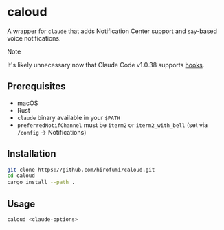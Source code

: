 # caloud

A wrapper for `claude` that adds Notification Center support and `say`-based voice notifications.

> [!NOTE]
>
> It's likely unnecessary now that Claude Code v1.0.38 supports [hooks](https://docs.anthropic.com/en/docs/claude-code/hooks).

## Prerequisites

- macOS
- Rust
- `claude` binary available in your `$PATH`
- `preferredNotifChannel` must be `iterm2` or `iterm2_with_bell` (set via `/config` → Notifications)

## Installation

```bash
git clone https://github.com/hirofumi/caloud.git
cd caloud
cargo install --path .
```

## Usage

```bash
caloud <claude-options>
```
